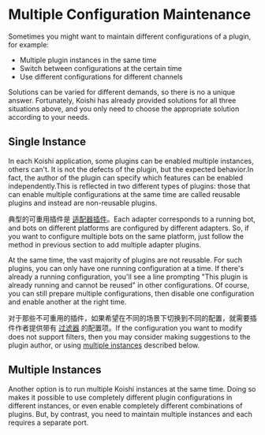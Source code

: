 # Multiple Configuration Maintenance

Sometimes you might want to maintain different configurations of a plugin, for example:

- Multiple plugin instances in the same time
- Switch between configurations at the certain time
- Use different configurations for different channels

Solutions can be varied for different demands, so there is no a unique answer. Fortunately, Koishi has already provided solutions for all three situations above, and you only need to choose the appropriate solution according to your needs.

## Single Instance

In each Koishi application, some plugins can be enabled multiple instances, others can't. It is not the defects of the plugin, but the expected behavior.In fact, the author of the plugin can specify which features can be enabled independently.This is reflected in two different types of plugins: those that can enable multiple configurations at the same time are called reusable plugins and instead are non-reusable plugins.

典型的可重用插件是 [适配器插件](../usage/adapter.md)。Each adapter corresponds to a running bot, and bots on different platforms are configured by different adapters. So, if you want to configure multiple bots on the same platform, just follow the method in previous section to add multiple adapter plugins.

At the same time, the vast majority of plugins are not reusable. For such plugins, you can only have one running configuration at a time. If there's already a running configuration, you'll see a line prompting "This plugin is already running and cannot be reused" in other configurations. Of course, you can still prepare multiple configurations, then disable one configuration and enable another at the right time.

对于那些不可重用的插件，如果希望在不同的场景下切换到不同的配置，就需要插件作者提供带有 [过滤器](../usage/customize.md#过滤器) 的配置项。If the configuration you want to modify does not support filters, then you may consider making suggestions to the plugin author, or using [multiple instances](#多实例) described below.

## Multiple Instances

Another option is to run multiple Koishi instances at the same time. Doing so makes it possible to use completely different plugin configurations in different instances, or even enable completely different combinations of plugins. But, by contrast, you need to maintain multiple instances and each requires a separate port.
